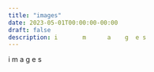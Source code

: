 ```yaml
---
title: "images"
date: 2023-05-01T00:00:00-00:00
draft: false
description: i       m      a    g  e s
---
```

i m  a    g     e      s